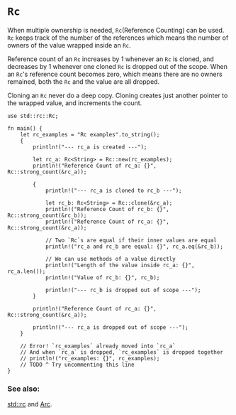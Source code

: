 # `Rc`

When multiple ownership is needed, `Rc`(Reference Counting) can be used. `Rc` keeps track of the number of the references which means the number of owners of the value wrapped inside an `Rc`. 

Reference count of an `Rc` increases by 1 whenever an `Rc` is cloned, and decreases by 1 whenever one cloned `Rc` is dropped out of the scope. When an `Rc`'s reference count becomes zero, which means there are no owners remained, both the `Rc` and the value are all dropped. 

Cloning an `Rc` never do a deep copy. Cloning creates just another pointer to the wrapped value, and increments the count.

```rust,editable
use std::rc::Rc;

fn main() {
    let rc_examples = "Rc examples".to_string();
    {
        println!("--- rc_a is created ---");
        
        let rc_a: Rc<String> = Rc::new(rc_examples);
        println!("Reference Count of rc_a: {}", Rc::strong_count(&rc_a));
        
        {
            println!("--- rc_a is cloned to rc_b ---");
            
            let rc_b: Rc<String> = Rc::clone(&rc_a);
            println!("Reference Count of rc_b: {}", Rc::strong_count(&rc_b));
            println!("Reference Count of rc_a: {}", Rc::strong_count(&rc_a));
            
            // Two `Rc`s are equal if their inner values are equal
            println!("rc_a and rc_b are equal: {}", rc_a.eq(&rc_b));
            
            // We can use methods of a value directly
            println!("Length of the value inside rc_a: {}", rc_a.len());
            println!("Value of rc_b: {}", rc_b);
            
            println!("--- rc_b is dropped out of scope ---");
        }
        
        println!("Reference Count of rc_a: {}", Rc::strong_count(&rc_a));
        
        println!("--- rc_a is dropped out of scope ---");
    }
    
    // Error! `rc_examples` already moved into `rc_a`
    // And when `rc_a` is dropped, `rc_examples` is dropped together
    // println!("rc_examples: {}", rc_examples);
    // TODO ^ Try uncommenting this line
}
```

### See also:

[std::rc][1] and [Arc][2].

[1]: https://doc.rust-lang.org/std/rc/index.html
[2]: https://doc.rust-lang.org/std/sync/struct.Arc.html
